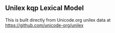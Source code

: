 Unilex kqp Lexical Model
----------------------

This is built directly from Unicode.org unilex data at
https://github.com/unicode-org/unilex
